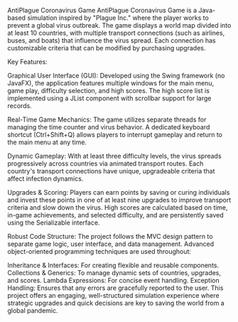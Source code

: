AntiPlague Coronavirus Game
AntiPlague Coronavirus Game is a Java-based simulation inspired by "Plague Inc." where the player works to prevent a global virus outbreak. The game displays a world map divided into at least 10 countries, with multiple transport connections (such as airlines, buses, and boats) that influence the virus spread. Each connection has customizable criteria that can be modified by purchasing upgrades.

Key Features:

Graphical User Interface (GUI):
Developed using the Swing framework (no JavaFX), the application features multiple windows for the main menu, game play, difficulty selection, and high scores. The high score list is implemented using a JList component with scrollbar support for large records.

Real-Time Game Mechanics:
The game utilizes separate threads for managing the time counter and virus behavior. A dedicated keyboard shortcut (Ctrl+Shift+Q) allows players to interrupt gameplay and return to the main menu at any time.

Dynamic Gameplay:
With at least three difficulty levels, the virus spreads progressively across countries via animated transport routes. Each country's transport connections have unique, upgradeable criteria that affect infection dynamics.

Upgrades & Scoring:
Players can earn points by saving or curing individuals and invest these points in one of at least nine upgrades to improve transport criteria and slow down the virus. High scores are calculated based on time, in-game achievements, and selected difficulty, and are persistently saved using the Serializable interface.

Robust Code Structure:
The project follows the MVC design pattern to separate game logic, user interface, and data management. Advanced object-oriented programming techniques are used throughout:

Inheritance & Interfaces: For creating flexible and reusable components.
Collections & Generics: To manage dynamic sets of countries, upgrades, and scores.
Lambda Expressions: For concise event handling.
Exception Handling: Ensures that any errors are gracefully reported to the user.
This project offers an engaging, well-structured simulation experience where strategic upgrades and quick decisions are key to saving the world from a global pandemic.
